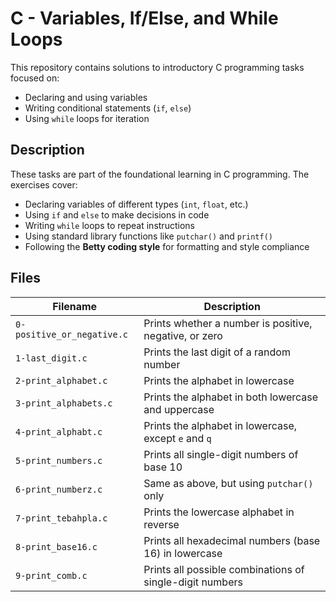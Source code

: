 # C - Variables, If/Else, and While Loops

This repository contains solutions to introductory C programming tasks focused on:

- Declaring and using variables
- Writing conditional statements (`if`, `else`)
- Using `while` loops for iteration

## Description

These tasks are part of the foundational learning in C programming. The exercises cover:

- Declaring variables of different types (`int`, `float`, etc.)
- Using `if` and `else` to make decisions in code
- Writing `while` loops to repeat instructions
- Using standard library functions like `putchar()` and `printf()`
- Following the **Betty coding style** for formatting and style compliance

## Files

| Filename        | Description |
|----------------|-------------|
| `0-positive_or_negative.c` | Prints whether a number is positive, negative, or zero |
| `1-last_digit.c`           | Prints the last digit of a random number |
| `2-print_alphabet.c`       | Prints the alphabet in lowercase |
| `3-print_alphabets.c`      | Prints the alphabet in both lowercase and uppercase |
| `4-print_alphabt.c`        | Prints the alphabet in lowercase, except `e` and `q` |
| `5-print_numbers.c`        | Prints all single-digit numbers of base 10 |
| `6-print_numberz.c`        | Same as above, but using `putchar()` only |
| `7-print_tebahpla.c`       | Prints the lowercase alphabet in reverse |
| `8-print_base16.c`         | Prints all hexadecimal numbers (base 16) in lowercase |
| `9-print_comb.c`           | Prints all possible combinations of single-digit numbers |
